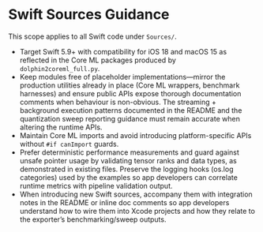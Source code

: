 # Swift Sources Guidance

This scope applies to all Swift code under `Sources/`.

- Target Swift 5.9+ with compatibility for iOS 18 and macOS 15 as reflected in the Core ML
  packages produced by `dolphin2coreml_full.py`.
- Keep modules free of placeholder implementations—mirror the production utilities already in
  place (Core ML wrappers, benchmark harnesses) and ensure public APIs expose thorough
  documentation comments when behaviour is non-obvious. The streaming + background execution
  patterns documented in the README and the quantization sweep reporting guidance must remain
  accurate when altering the runtime APIs.
- Maintain Core ML imports and avoid introducing platform-specific APIs without `#if canImport`
  guards.
- Prefer deterministic performance measurements and guard against unsafe pointer usage by
  validating tensor ranks and data types, as demonstrated in existing files. Preserve the
  logging hooks (os.log categories) used by the examples so app developers can correlate runtime
  metrics with pipeline validation output.
- When introducing new Swift sources, accompany them with integration notes in the README or
  inline doc comments so app developers understand how to wire them into Xcode projects and how
  they relate to the exporter’s benchmarking/sweep outputs.
